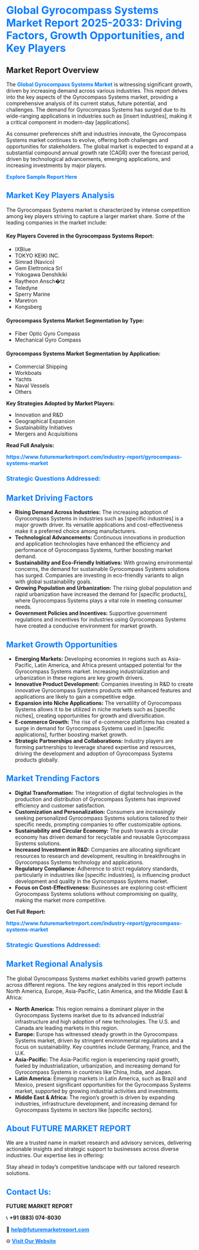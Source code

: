 <h1 style="color: #007BFF;">Global Gyrocompass Systems Market Report 2025-2033: Driving Factors, Growth Opportunities, and Key Players</h1>

<section id="overview">
<h2>Market Report Overview</h2>
<p>The <a href="https://www.futuremarketreport.com/industry-report/gyrocompass-systems-market" style="color: #007BFF; text-decoration: none;"><strong>Global Gyrocompass Systems Market</strong></a> is witnessing significant growth, driven by increasing demand across various industries. This report delves into the key aspects of the Gyrocompass Systems market, providing a comprehensive analysis of its current status, future potential, and challenges. The demand for Gyrocompass Systems has surged due to its wide-ranging applications in industries such as [insert industries], making it a critical component in modern-day [applications].</p>
<p>As consumer preferences shift and industries innovate, the Gyrocompass Systems market continues to evolve, offering both challenges and opportunities for stakeholders. The global market is expected to expand at a substantial compound annual growth rate (CAGR) over the forecast period, driven by technological advancements, emerging applications, and increasing investments by major players.</p>
</section>

<section id="overview">
<p><a href="https://www.futuremarketreport.com/request-sample/reportId=41587" style="color: #007BFF; text-decoration: none;"><strong>Explore Sample Report Here</strong></a></p>
</section>

<section id="key-players">
<h2 style="color: #007BFF;">Market Key Players Analysis</h2>
<p>The Gyrocompass Systems market is characterized by intense competition among key players striving to capture a larger market share. Some of the leading companies in the market include:</p>
<h4>Key Players Covered in the Gyrocompass Systems Report:</h4>
<ul><li>IXBlue</li><li>TOKYO KEIKI INC.</li><li>Simrad (Navico)</li><li>Gem Elettronica Srl</li><li>Yokogawa Denshikiki</li><li>Raytheon Ansch�tz</li><li>Teledyne</li><li>Sperry Marine</li><li>Maretron</li><li>Kongsberg</li></ul>
<h4>Gyrocompass Systems Market Segmentation by Type:</h4>
<ul><li>Fiber Optic Gyro Compass</li><li>Mechanical Gyro Compass</li></ul>

<h4>Gyrocompass Systems Market Segmentation by Application:</h4>
<ul><li>Commercial Shipping</li><li>Workboats</li><li>Yachts</li><li>Naval Vessels</li><li>Others</li></ul>
<p><strong>Key Strategies Adopted by Market Players:</strong></p>
<ul>
<li>Innovation and R&D</li>
<li>Geographical Expansion</li>
<li>Sustainability Initiatives</li>
<li>Mergers and Acquisitions</li>
</ul>
</section>

<section>
<p><strong>Read Full Analysis: </strong></p><a href="https://www.futuremarketreport.com/industry-report/gyrocompass-systems-market" style="color: #007BFF; text-decoration: none;"><strong>https://www.futuremarketreport.com/industry-report/gyrocompass-systems-market</strong></a>
<h3 style="color: #007BFF;">Strategic Questions Addressed:</h3>
</section>

<section id="driving-factors">
<h2 style="color: #007BFF;">Market Driving Factors</h2>
<ul>
<li><strong>Rising Demand Across Industries:</strong> The increasing adoption of Gyrocompass Systems in industries such as [specific industries] is a major growth driver. Its versatile applications and cost-effectiveness make it a preferred choice among manufacturers.</li>
<li><strong>Technological Advancements:</strong> Continuous innovations in production and application technologies have enhanced the efficiency and performance of Gyrocompass Systems, further boosting market demand.</li>
<li><strong>Sustainability and Eco-Friendly Initiatives:</strong> With growing environmental concerns, the demand for sustainable Gyrocompass Systems solutions has surged. Companies are investing in eco-friendly variants to align with global sustainability goals.</li>
<li><strong>Growing Population and Urbanization:</strong> The rising global population and rapid urbanization have increased the demand for [specific products], where Gyrocompass Systems plays a vital role in meeting consumer needs.</li>
<li><strong>Government Policies and Incentives:</strong> Supportive government regulations and incentives for industries using Gyrocompass Systems have created a conducive environment for market growth.</li>
</ul>
</section>

<section id="growth-opportunities">
<h2 style="color: #007BFF;">Market Growth Opportunities</h2>
<ul>
<li><strong>Emerging Markets:</strong> Developing economies in regions such as Asia-Pacific, Latin America, and Africa present untapped potential for the Gyrocompass Systems market. Increasing industrialization and urbanization in these regions are key growth drivers.</li>
<li><strong>Innovative Product Development:</strong> Companies investing in R&D to create innovative Gyrocompass Systems products with enhanced features and applications are likely to gain a competitive edge.</li>
<li><strong>Expansion into Niche Applications:</strong> The versatility of Gyrocompass Systems allows it to be utilized in niche markets such as [specific niches], creating opportunities for growth and diversification.</li>
<li><strong>E-commerce Growth:</strong> The rise of e-commerce platforms has created a surge in demand for Gyrocompass Systems used in [specific applications], further boosting market growth.</li>
<li><strong>Strategic Partnerships and Collaborations:</strong> Industry players are forming partnerships to leverage shared expertise and resources, driving the development and adoption of Gyrocompass Systems products globally.</li>
</ul>
</section>

<section id="trending-factors">
<h2 style="color: #007BFF;">Market Trending Factors</h2>
<ul>
<li><strong>Digital Transformation:</strong> The integration of digital technologies in the production and distribution of Gyrocompass Systems has improved efficiency and customer satisfaction.</li>
<li><strong>Customization and Personalization:</strong> Consumers are increasingly seeking personalized Gyrocompass Systems solutions tailored to their specific needs, prompting companies to offer customizable options.</li>
<li><strong>Sustainability and Circular Economy:</strong> The push towards a circular economy has driven demand for recyclable and reusable Gyrocompass Systems solutions.</li>
<li><strong>Increased Investment in R&D:</strong> Companies are allocating significant resources to research and development, resulting in breakthroughs in Gyrocompass Systems technology and applications.</li>
<li><strong>Regulatory Compliance:</strong> Adherence to strict regulatory standards, particularly in industries like [specific industries], is influencing product development and quality in the Gyrocompass Systems market.</li>
<li><strong>Focus on Cost-Effectiveness:</strong> Businesses are exploring cost-efficient Gyrocompass Systems solutions without compromising on quality, making the market more competitive.</li>
</ul>
</section>

<section>
<p><strong>Get Full Report: </strong></p><a href="https://www.futuremarketreport.com/industry-report/gyrocompass-systems-market" style="color: #007BFF; text-decoration: none;"><strong>https://www.futuremarketreport.com/industry-report/gyrocompass-systems-market</strong></a>
<h3 style="color: #007BFF;">Strategic Questions Addressed:</h3>
</section>


<section id="regional-analysis">
<h2 style="color: #007BFF;">Market Regional Analysis</h2>
<p>The global Gyrocompass Systems market exhibits varied growth patterns across different regions. The key regions analyzed in this report include North America, Europe, Asia-Pacific, Latin America, and the Middle East & Africa:</p>
<ul>
<li><strong>North America:</strong> This region remains a dominant player in the Gyrocompass Systems market due to its advanced industrial infrastructure and high adoption of new technologies. The U.S. and Canada are leading markets in this region.</li>
<li><strong>Europe:</strong> Europe has witnessed steady growth in the Gyrocompass Systems market, driven by stringent environmental regulations and a focus on sustainability. Key countries include Germany, France, and the U.K.</li>
<li><strong>Asia-Pacific:</strong> The Asia-Pacific region is experiencing rapid growth, fueled by industrialization, urbanization, and increasing demand for Gyrocompass Systems in countries like China, India, and Japan.</li>
<li><strong>Latin America:</strong> Emerging markets in Latin America, such as Brazil and Mexico, present significant opportunities for the Gyrocompass Systems market, supported by growing industrial activities and investments.</li>
<li><strong>Middle East & Africa:</strong> The region’s growth is driven by expanding industries, infrastructure development, and increasing demand for Gyrocompass Systems in sectors like [specific sectors].</li>
</ul>
</section>

<footer>
<h2 style="color: #007BFF;">About FUTURE MARKET REPORT</h2>
<p>We are a trusted name in market research and advisory services, delivering actionable insights and strategic support to businesses across diverse industries. Our expertise lies in offering:</p>

<p>Stay ahead in today’s competitive landscape with our tailored research solutions.</p>

<h2 style="color: #007BFF;">Contact Us:</h2>
<p><strong>FUTURE MARKET REPORT</strong></p>
<p>📞 <strong>+91 (883) 074-8030</strong></p>
<p>📧 <strong><a href="mailto:help@futuremarketreport.com" style="color: #007BFF;">help@futuremarketreport.com</a></strong></p>
<p>🌐 <strong><a href="https://www.futuremarketreport.com/" style="color: #007BFF;">Visit Our Website</a></strong></p>
</footer>